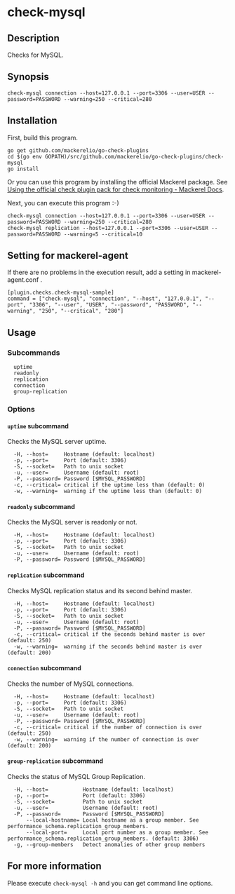 # check-mysql

## Description

Checks for MySQL.

## Synopsis
```
check-mysql connection --host=127.0.0.1 --port=3306 --user=USER --password=PASSWORD --warning=250 --critical=280
```

## Installation

First, build this program.

```
go get github.com/mackerelio/go-check-plugins
cd $(go env GOPATH)/src/github.com/mackerelio/go-check-plugins/check-mysql
go install
```

Or you can use this program by installing the official Mackerel package. See [Using the official check plugin pack for check monitoring - Mackerel Docs](https://mackerel.io/docs/entry/howto/mackerel-check-plugins).


Next, you can execute this program :-)

```
check-mysql connection --host=127.0.0.1 --port=3306 --user=USER --password=PASSWORD --warning=250 --critical=280
check-mysql replication --host=127.0.0.1 --port=3306 --user=USER --password=PASSWORD --warning=5 --critical=10
```


## Setting for mackerel-agent

If there are no problems in the execution result, add a setting in mackerel-agent.conf .

```
[plugin.checks.check-mysql-sample]
command = ["check-mysql", "connection", "--host", "127.0.0.1", "--port", "3306", "--user", "USER", "--password", "PASSWORD", "--warning", "250", "--critical", "280"]
```

## Usage
### Subcommands

```
  uptime
  readonly
  replication
  connection
  group-replication
```

### Options
#### `uptime` subcommand

Checks the MySQL server uptime.

```
  -H, --host=     Hostname (default: localhost)
  -p, --port=     Port (default: 3306)
  -S, --socket=   Path to unix socket
  -u, --user=     Username (default: root)
  -P, --password= Password [$MYSQL_PASSWORD]
  -c, --critical= critical if the uptime less than (default: 0)
  -w, --warning=  warning if the uptime less than (default: 0)
```

#### `readonly` subcommand

Checks the MySQL server is readonly or not.

```
  -H, --host=     Hostname (default: localhost)
  -p, --port=     Port (default: 3306)
  -S, --socket=   Path to unix socket
  -u, --user=     Username (default: root)
  -P, --password= Password [$MYSQL_PASSWORD]
```

#### `replication` subcommand

Checks MySQL replication status and its second behind master.

```
  -H, --host=     Hostname (default: localhost)
  -p, --port=     Port (default: 3306)
  -S, --socket=   Path to unix socket
  -u, --user=     Username (default: root)
  -P, --password= Password [$MYSQL_PASSWORD]
  -c, --critical= critical if the seconds behind master is over (default: 250)
  -w, --warning=  warning if the seconds behind master is over (default: 200)
```

#### `connection` subcommand

Checks the number of MySQL connections.

```
  -H, --host=     Hostname (default: localhost)
  -p, --port=     Port (default: 3306)
  -S, --socket=   Path to unix socket
  -u, --user=     Username (default: root)
  -P, --password= Password [$MYSQL_PASSWORD]
  -c, --critical= critical if the number of connection is over (default: 250)
  -w, --warning=  warning if the number of connection is over (default: 200)
```

#### `group-replication` subcommand

Checks the status of MySQL Group Replication.

```
  -H, --host=           Hostname (default: localhost)
  -p, --port=           Port (default: 3306)
  -S, --socket=         Path to unix socket
  -u, --user=           Username (default: root)
  -P, --password=       Password [$MYSQL_PASSWORD]
      --local-hostname= Local hostname as a group member. See performance_schema.replication_group_members.
      --local-port=     Local port number as a group member. See performance_schema.replication_group_members. (default: 3306)
  -g, --group-members   Detect anomalies of other group members
```

## For more information

Please execute `check-mysql -h` and you can get command line options.
